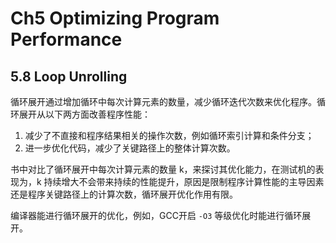 # Ch5 Optimizing Program Performance

## 5.8 Loop Unrolling

循环展开通过增加循环中每次计算元素的数量，减少循环迭代次数来优化程序。循环展开从以下两方面改善程序性能：

1. 减少了不直接和程序结果相关的操作次数，例如循环索引计算和条件分支；
2. 进一步优化代码，减少了关键路径上的整体计算次数。

书中对比了循环展开中每次计算元素的数量 k，来探讨其优化能力，在测试机的表现为，k 持续增大不会带来持续的性能提升，原因是限制程序计算性能的主导因素还是程序关键路径上的计算次数，循环展开优化作用有限。

编译器能进行循环展开的优化，例如，GCC开启 `-O3` 等级优化时能进行循环展开。

